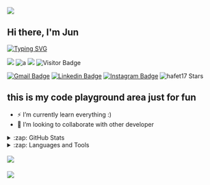 <!--<img width="100px" align="right" src="https://scontent-sin6-2.xx.fbcdn.net/v/t39.30808-6/s960x960/271997152_10223705690424273_826049609529549215_n.jpg"/>-->
<!-- <img width="300px" align="right" src="https://i.pinimg.com/564x/24/1d/36/241d368387f32bef7900367688294381.jpg"/> -->
<!-- <img width="300px" align="right" src="https://i.pinimg.com/236x/06/00/ed/0600ede427158843dd4a83e675b6ed26.jpg"/> -->
<!-- <img width="300px" align="right" src="https://i.pinimg.com/564x/80/79/d9/8079d9a6a511accc85d0377a19169eab.jpg"/> -->
<img  align="center" src="https://github.com/jun-fajr/jun-fajr/blob/main/assets/271997152_10223705690424273_826049609529549215_n.jpg?raw=true"/>

## Hi there, I'm Jun

[![Typing SVG](https://readme-typing-svg.herokuapp.com?font=Fira+Code&pause=1000&color=AA25F7&width=435&lines=a+Muslim+and+Software+Engineer)](https://git.io/typing-svg)

<!-- I'm+a+ Muslim, Programmer, Designer+and+Technician -->

<!-- <img align="center"  src="https://raw.githubusercontent.com/jun-alfajr/jun-alfajr/saved/sat.svg"/> -->

<a href="https://github.com/404"><img src="https://user-images.githubusercontent.com/73097560/115834477-dbab4500-a447-11eb-908a-139a6edaec5c.gif"></a>
![a](https://capsule-render.vercel.app/api?type=waving&height=300&text=Nice%20to%20Meet%20You!&fontAlign=40&fontAlignY=40&color=gradient)
<a href="https://github.com/404"><img src="https://user-images.githubusercontent.com/73097560/115834477-dbab4500-a447-11eb-908a-139a6edaec5c.gif"></a>
![Visitor Badge](https://visitor-badge.laobi.icu/badge?page_id=jun-fajr.jun-fajr)

[![Gmail Badge](https://img.shields.io/badge/-Gmail-white?style=plastic&logo=Gmail&link=mailto:jun.fajr@gmail.com)](mailto:jun.fajr@gmail.com)
[![Linkedin Badge](https://img.shields.io/badge/-LinkedIn-blue?style=plastic&logo=Linkedin&link=https://id.linkedin.com/in/jun-fajr)](https://id.linkedin.com/in/jun-fajr)
[![Instagram Badge](https://img.shields.io/badge/-Instagram-white?style=plastic&logo=instagram&link=https://www.instagram.com/jun-fajr/)](https://www.instagram.com/jun-fajr/)
![hafet17 Stars](https://img.shields.io/github/stars/jun-fajr?affiliations=OWNER&style=social)

## this is my code playground area just for fun

- ⚡ I’m currently learn everything :)
- 👯 I’m looking to collaborate with other developer


<details>
  <summary>:zap: GitHub Stats</summary>
 
## Stat Github
<a href="https://github.com/404"><img src="https://user-images.githubusercontent.com/73097560/115834477-dbab4500-a447-11eb-908a-139a6edaec5c.gif"></a>
<!-- <p><a href="https://github.com/ryo-ma/github-profile-trophy"><img src="https://github-profile-trophy.vercel.app/?username=jun-alfajr" alt="zs-id" /></a></p>
 -->

<p align="center">
  <a>
    <img height="120" width="140" src="https://github.com/jun-fajr/jun-fajr/raw/main/assets/left.png">
    <img align="center" src="https://github-readme-streak-stats.herokuapp.com/?user=jun-fajr&theme=dark&hide_border=true" alt="jun-fajr"/>
    <img height="120" width="140" src="https://github.com/jun-fajr/jun-fajr/raw/main/assets/right.png">
  </a>
</p>

<p><a href="https://github.com/ryo-ma/github-profile-trophy"><img src="https://github-profile-trophy.vercel.app/?username=jun-fajr&row=2&column=8&margin-w=15&margin-h=15&theme=dracula&no-bg=true&no-frame=true" alt="jun-fajr" /></a></p>
 
[![Github Stats](https://github-readme-stats.vercel.app/api?username=jun-fajr&theme=cobalt&show_icons=true)](https://github.com/jun-fajr)
![Top Langs](https://github-readme-stats.vercel.app/api/top-langs/?username=jun-fajr&hide=TeX&layout=compact&theme=cobalt)
    
</details>

<details>
   <summary>:zap: Languages and Tools</summary>
 <a href="https://github.com/404"><img src="https://user-images.githubusercontent.com/73097560/115834477-dbab4500-a447-11eb-908a-139a6edaec5c.gif"></a>
<img align="left" alt="Python" width="26px" src="https://raw.githubusercontent.com/github/explore/80688e429a7d4ef2fca1e82350fe8e3517d3494d/topics/python/python.png" />
<img align="left" alt="Java" width="26px" src="https://raw.githubusercontent.com/github/explore/80688e429a7d4ef2fca1e82350fe8e3517d3494d/topics/java/java.png" />
<img align="left" alt="HTML5" width="26px" src="https://raw.githubusercontent.com/github/explore/80688e429a7d4ef2fca1e82350fe8e3517d3494d/topics/html/html.png" />
<img align="left" alt="CSS3" width="26px" src="https://raw.githubusercontent.com/github/explore/80688e429a7d4ef2fca1e82350fe8e3517d3494d/topics/css/css.png" />
<img align="left" alt="JavaScript" width="26px" src="https://raw.githubusercontent.com/github/explore/80688e429a7d4ef2fca1e82350fe8e3517d3494d/topics/javascript/javascript.png" />
<img align="left" alt="SQL" width="26px" src="https://raw.githubusercontent.com/github/explore/80688e429a7d4ef2fca1e82350fe8e3517d3494d/topics/sql/sql.png" />
<img align="left" alt="MySQL" width="26px" src="https://raw.githubusercontent.com/github/explore/80688e429a7d4ef2fca1e82350fe8e3517d3494d/topics/mysql/mysql.png" />
<!-- <img align="left" alt="C++" width="26px" src="https://raw.githubusercontent.com/github/explore/80688e429a7d4ef2fca1e82350fe8e3517d3494d/topics/cpp/cpp.png" /> -->
<!-- <img align="left" alt="Visual Studio Code" width="26px" src="https://raw.githubusercontent.com/github/explore/80688e429a7d4ef2fca1e82350fe8e3517d3494d/topics/visual-studio-code/visual-studio-code.png" /> -->
<img align="left" alt="Git" width="26px" src="https://raw.githubusercontent.com/github/explore/80688e429a7d4ef2fca1e82350fe8e3517d3494d/topics/git/git.png" />
<img align="left" alt="Terminal" width="26px" src="https://raw.githubusercontent.com/github/explore/80688e429a7d4ef2fca1e82350fe8e3517d3494d/topics/terminal/terminal.png" />
<!-- <img align="left" alt="Unity" width="26px" src="https://raw.githubusercontent.com/github/explore/80688e429a7d4ef2fca1e82350fe8e3517d3494d/topics/unity/unity.png" /> -->
<img align="left" alt="GitHub" width="26px" src="https://raw.githubusercontent.com/github/explore/78df643247d429f6cc873026c0622819ad797942/topics/github/github.png" />
 <a href="https://github.com/404"><img src="https://user-images.githubusercontent.com/73097560/115834477-dbab4500-a447-11eb-908a-139a6edaec5c.gif"></a>
  <p align="center">
<img src="https://github.com/jun-fajr/jun-fajr/raw/main/assets/121804031-97b50f00-cc44-11eb-8fc9-3b92711e50c6.gif" />
  </p>
</details>
<br />
<div>
    <img src="https://raw.githubusercontent.com/jun-fajr/jun-fajr/output/github-contribution-grid-snake.svg" />
</div>
<br>
<div>
    <img src="https://activity-graph.herokuapp.com/graph?username=jun-fajr&theme=xcode&area=true" />
    
</div>

<br />
